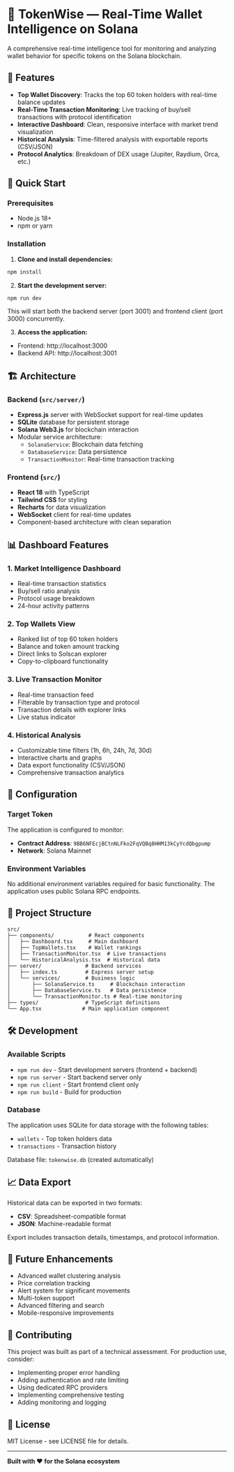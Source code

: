 # 🧠 TokenWise — Real-Time Wallet Intelligence on Solana

A comprehensive real-time intelligence tool for monitoring and analyzing wallet behavior for specific tokens on the Solana blockchain.

## 🎯 Features

- **Top Wallet Discovery**: Tracks the top 60 token holders with real-time balance updates
- **Real-Time Transaction Monitoring**: Live tracking of buy/sell transactions with protocol identification
- **Interactive Dashboard**: Clean, responsive interface with market trend visualization
- **Historical Analysis**: Time-filtered analysis with exportable reports (CSV/JSON)
- **Protocol Analytics**: Breakdown of DEX usage (Jupiter, Raydium, Orca, etc.)

## 🚀 Quick Start

### Prerequisites

- Node.js 18+ 
- npm or yarn

### Installation

1. **Clone and install dependencies:**
```bash
npm install
```

2. **Start the development server:**
```bash
npm run dev
```

This will start both the backend server (port 3001) and frontend client (port 3000) concurrently.

3. **Access the application:**
- Frontend: http://localhost:3000
- Backend API: http://localhost:3001

## 🏗️ Architecture

### Backend (`src/server/`)
- **Express.js** server with WebSocket support for real-time updates
- **SQLite** database for persistent storage
- **Solana Web3.js** for blockchain interaction
- Modular service architecture:
  - `SolanaService`: Blockchain data fetching
  - `DatabaseService`: Data persistence
  - `TransactionMonitor`: Real-time transaction tracking

### Frontend (`src/`)
- **React 18** with TypeScript
- **Tailwind CSS** for styling
- **Recharts** for data visualization
- **WebSocket** client for real-time updates
- Component-based architecture with clean separation

## 📊 Dashboard Features

### 1. Market Intelligence Dashboard
- Real-time transaction statistics
- Buy/sell ratio analysis
- Protocol usage breakdown
- 24-hour activity patterns

### 2. Top Wallets View
- Ranked list of top 60 token holders
- Balance and token amount tracking
- Direct links to Solscan explorer
- Copy-to-clipboard functionality

### 3. Live Transaction Monitor
- Real-time transaction feed
- Filterable by transaction type and protocol
- Transaction details with explorer links
- Live status indicator

### 4. Historical Analysis
- Customizable time filters (1h, 6h, 24h, 7d, 30d)
- Interactive charts and graphs
- Data export functionality (CSV/JSON)
- Comprehensive transaction analytics

## 🔧 Configuration

### Target Token
The application is configured to monitor:
- **Contract Address**: `9BB6NFEcjBCtnNLFko2FqVQBq8HHM13kCyYcdQbgpump`
- **Network**: Solana Mainnet

### Environment Variables
No additional environment variables required for basic functionality. The application uses public Solana RPC endpoints.

## 📁 Project Structure

```
src/
├── components/           # React components
│   ├── Dashboard.tsx     # Main dashboard
│   ├── TopWallets.tsx    # Wallet rankings
│   ├── TransactionMonitor.tsx  # Live transactions
│   └── HistoricalAnalysis.tsx  # Historical data
├── server/              # Backend services
│   ├── index.ts         # Express server setup
│   └── services/        # Business logic
│       ├── SolanaService.ts     # Blockchain interaction
│       ├── DatabaseService.ts   # Data persistence
│       └── TransactionMonitor.ts # Real-time monitoring
├── types/               # TypeScript definitions
└── App.tsx             # Main application component
```

## 🛠️ Development

### Available Scripts

- `npm run dev` - Start development servers (frontend + backend)
- `npm run server` - Start backend server only
- `npm run client` - Start frontend client only
- `npm run build` - Build for production

### Database

The application uses SQLite for data storage with the following tables:
- `wallets` - Top token holders data
- `transactions` - Transaction history

Database file: `tokenwise.db` (created automatically)

## 📈 Data Export

Historical data can be exported in two formats:
- **CSV**: Spreadsheet-compatible format
- **JSON**: Machine-readable format

Export includes transaction details, timestamps, and protocol information.

## 🔮 Future Enhancements

- Advanced wallet clustering analysis
- Price correlation tracking
- Alert system for significant movements
- Multi-token support
- Advanced filtering and search
- Mobile-responsive improvements

## 🤝 Contributing

This project was built as part of a technical assessment. For production use, consider:
- Implementing proper error handling
- Adding authentication and rate limiting
- Using dedicated RPC providers
- Implementing comprehensive testing
- Adding monitoring and logging

## 📄 License

MIT License - see LICENSE file for details.

---

**Built with ❤️ for the Solana ecosystem**